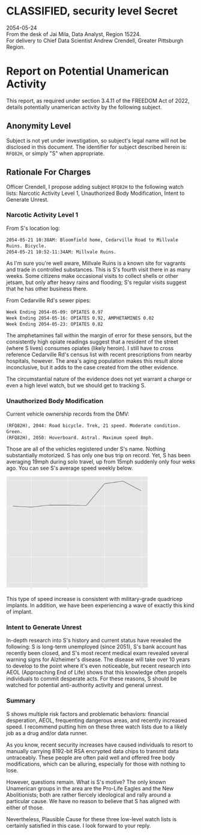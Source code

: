 <link href="stylesheets/GitHub2.css" rel="stylesheet"></link>

# CLASSIFIED, security level Secret

2054-05-24  
From the desk of Jai Mila, Data Analyst, Region 15224.  
For delivery to Chief Data Scientist Andrew Crendell, Greater Pittsburgh Region.

# Report on Potential Unamerican Activity

This report, as required under section 3.4.11 of the FREEDOM Act of 2022, details potentially unamerican activity by the following subject.

## Anonymity Level

Subject is not yet under investigation, so subject's legal name will not be disclosed in this document. The identifier for subject described herein is: ``RFQ82H``, or simply "S" when appropriate.

## Rationale For Charges

Officer Crendell, I propose adding subject ``RFQ82H`` to the following watch lists: Narcotic Activity Level 1, Unauthorized Body Modification, Intent to Generate Unrest.

### Narcotic Activity Level 1

From S's location log:

    2054-05-21 10:38AM: Bloomfield home, Cedarville Road to Millvale Ruins. Bicycle.  
    2054-05-21 10:52-11:34AM: Millvale Ruins.

As I'm sure you're well aware, Millvale Ruins is a known site for vagrants and trade in controlled substances. This is S's fourth visit there in as many weeks. Some citizens make occasional visits to collect shells or other jetsam, but only after heavy rains and flooding; S's regular visits suggest that he has other business there.

From Cedarville Rd's sewer pipes:

    Week Ending 2054-05-09: OPIATES 0.97
    Week Ending 2054-05-16: OPIATES 0.92, AMPHETAMINES 0.02
    Week Ending 2054-05-23: OPIATES 0.82

The amphetamines fall within the margin of error for these sensors, but the consistently high opiate readings suggest that a resident of the street (where S lives) consumes opiates (likely heroin). I still have to cross reference Cedarville Rd's census list with recent prescriptions from nearby hospitals, however. The area's aging population makes this result alone inconclusive, but it adds to the case created from the other evidence.

The circumstantial nature of the evidence does not yet warrant a charge or even a high level watch, but we should get to tracking S.

### Unauthorized Body Modification

Current vehicle ownership records from the DMV:

    (RFQ82H), 2044: Road bicycle. Trek, 21 speed. Moderate condition. Green.
    (RFQ82H), 2050: Hoverboard. Astral. Maximum speed 8mph.

Those are all of the vehicles registered under S's name. Nothing substantially motorized. S has only one bus trip on record. Yet, S has been averaging 19mph during solo travel, up from 15mph suddenly only four weks ago. You can see S's average speed weekly below.

<img src="graph.png" height='300px' />

This type of speed increase is consistent with military-grade quadricep implants. In addition, we have been experiencing a wave of exactly this kind of implant. 

### Intent to Generate Unrest

In-depth research into S's history and current status have revealed the following: S is long-term unemployed (since 2051), S's bank account has recently been closed, and S's most recent medical exam revealed several warning signs for Alzheimer's disease. The disease will take over 10 years to develop to the point where it's even noticeable, but recent research into AEOL (Approaching End of Life) shows that this knowledge often propels individuals to commit desperate acts. For these reasons, S should be watched for potential anti-authority activity and general unrest.

### Summary

S shows multiple risk factors and problematic behaviors: financial desperation, AEOL, frequenting dangerous areas, and recently increased speed. I recommend putting him on these three watch lists due to a likely job as a drug and/or data runner. 

As you know, recent security increases have caused individuals to resort to manually carrying 8192-bit RSA encrypted data chips to transmit data untraceably. These people are often paid well and offered free body modifications, which can be alluring, especially for those with nothing to lose.

However, questions remain. What is S's motive? The only known Unamerican groups in the area are the Pro-Life Eagles and the New Abolitionists; both are rather fiercely ideological and rally around a particular cause. We have no reason to believe that S has aligned with either of those.

Nevertheless, Plausible Cause for these three low-level watch lists is certainly satisfied in this case. I look forward to your reply.
